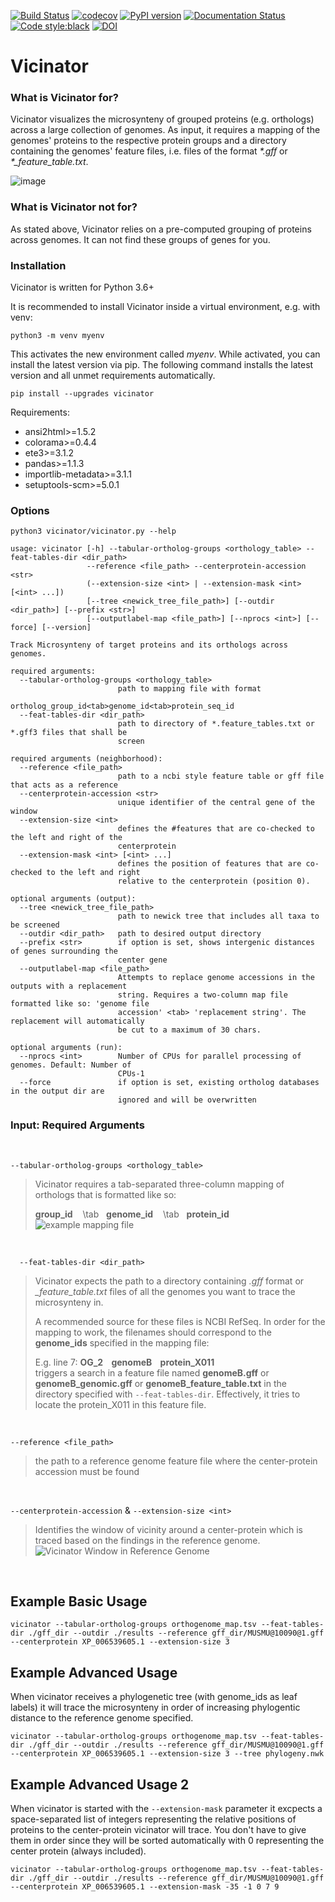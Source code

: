 [![Build Status](https://www.travis-ci.org/ba1/Vicinator.svg?branch=master)](https://www.travis-ci.org/ba1/Vicinator) 
[![codecov](https://codecov.io/gh/ba1/Vicinator/branch/master/graph/badge.svg)](https://codecov.io/gh/ba1/Vicinator) 
[![PyPI version](https://badge.fury.io/py/Vicinator.svg)](https://badge.fury.io/py/Vicinator) 
[![Documentation Status](https://readthedocs.org/projects/vicinator/badge/?version=latest)](https://vicinator.readthedocs.io/en/latest/?badge=latest) 
[![Code style:black](https://img.shields.io/badge/code%20style-black-000000.svg)](https://github.com/psf/black)
[![DOI](https://zenodo.org/badge/309506674.svg)](https://zenodo.org/badge/latestdoi/309506674)

# Vicinator

### What is Vicinator for?

Vicinator visualizes the microsynteny of grouped proteins (e.g. orthologs) across a large collection of genomes. 
As input, it requires a mapping of the genomes' proteins to the respective protein groups and a directory containing 
the genomes' feature files, i.e. files of the format *\*.gff* or *\*_feature_table.txt*.

![image](https://user-images.githubusercontent.com/8181764/104918766-86b5e980-5995-11eb-8a6b-9f2505c74973.png)


### What is Vicinator not for?

As stated above, Vicinator relies on a pre-computed grouping of proteins across genomes. It can not find these 
groups of genes for you.

### Installation

Vicinator is written for Python 3.6+

It is recommended to install Vicinator inside a virtual environment, e.g. with venv:

`python3 -m venv myenv`

This activates the new environment called *myenv*. While activated, you can install the latest version via pip. 
The following command installs the latest version and all unmet requirements automatically.

`pip install --upgrades vicinator`

Requirements:
  -    ansi2html>=1.5.2
  -    colorama>=0.4.4
  -    ete3>=3.1.2
  -    pandas>=1.1.3
  -    importlib-metadata>=3.1.1
  -    setuptools-scm>=5.0.1

### Options

```
python3 vicinator/vicinator.py --help
                                                                                                                                                                                                  
usage: vicinator [-h] --tabular-ortholog-groups <orthology_table> --feat-tables-dir <dir_path>
                 --reference <file_path> --centerprotein-accession <str>
                 (--extension-size <int> | --extension-mask <int> [<int> ...])
                 [--tree <newick_tree_file_path>] [--outdir <dir_path>] [--prefix <str>]
                 [--outputlabel-map <file_path>] [--nprocs <int>] [--force] [--version]

Track Microsynteny of target proteins and its orthologs across genomes.

required arguments:
  --tabular-ortholog-groups <orthology_table>
                        path to mapping file with format
                        ortholog_group_id<tab>genome_id<tab>protein_seq_id
  --feat-tables-dir <dir_path>
                        path to directory of *.feature_tables.txt or *.gff3 files that shall be
                        screen

required arguments (neighborhood):
  --reference <file_path>
                        path to a ncbi style feature table or gff file that acts as a reference
  --centerprotein-accession <str>
                        unique identifier of the central gene of the window
  --extension-size <int>
                        defines the #features that are co-checked to the left and right of the
                        centerprotein
  --extension-mask <int> [<int> ...]
                        defines the position of features that are co-checked to the left and right
                        relative to the centerprotein (position 0).

optional arguments (output):
  --tree <newick_tree_file_path>
                        path to newick tree that includes all taxa to be screened
  --outdir <dir_path>   path to desired output directory
  --prefix <str>        if option is set, shows intergenic distances of genes surrounding the
                        center gene
  --outputlabel-map <file_path>
                        Attempts to replace genome accessions in the outputs with a replacement
                        string. Requires a two-column map file formatted like so: 'genome file
                        accession' <tab> 'replacement string'. The replacement will automatically
                        be cut to a maximum of 30 chars.

optional arguments (run):
  --nprocs <int>        Number of CPUs for parallel processing of genomes. Default: Number of
                        CPUs-1
  --force               if option is set, existing ortholog databases in the output dir are
                        ignored and will be overwritten
```

### Input: Required Arguments

<br/>

`--tabular-ortholog-groups <orthology_table>`

>Vicinator requires a tab-separated three-column mapping of orthologs that is formatted like so:
>
> **group_id** &nbsp;&nbsp; \tab &nbsp;&nbsp;**genome_id** &nbsp;&nbsp; \tab &nbsp;&nbsp;**protein_id**
> ![example mapping file](https://user-images.githubusercontent.com/8181764/104924281-815c9d00-599d-11eb-9cb5-3e309f188bcd.png)

<br/>

`  --feat-tables-dir <dir_path>`

>Vicinator expects the path to a directory containing *.gff* format or *_feature_table.txt* 
> files of all the genomes you want to trace the microsynteny in.
>
> A recommended source for these files is NCBI RefSeq. In order for the mapping to work, the filenames 
> should correspond to the **genome_ids** specified in the mapping file:
> 
> E.g. line 7: **OG_2 &nbsp;&nbsp;  genomeB  &nbsp;&nbsp; protein_X011**
> <br/>
> triggers a search in a feature file named **genomeB.gff** or **genomeB_genomic.gff** or **genomeB_feature_table.txt** 
> in the directory specified with `--feat-tables-dir`. Effectively, it tries to locate the protein_X011 in this feature file. 

<br/>

`--reference <file_path>`
> the path to a reference genome feature file where the center-protein accession must be found

<br/>

`--centerprotein-accession` & `--extension-size <int>`

>Identifies the window of vicinity around a center-protein which is traced based on the findings in the reference 
> genome.  
> ![Vicinator Window in Reference Genome](https://user-images.githubusercontent.com/8181764/104915463-f83f6900-5990-11eb-9930-552b95109d16.png)

<br/>

## Example Basic Usage

`vicinator --tabular-ortholog-groups orthogenome_map.tsv --feat-tables-dir ./gff_dir --outdir ./results --reference gff_dir/MUSMU@10090@1.gff --centerprotein XP_006539605.1 --extension-size 3`

## Example Advanced Usage

When vicinator receives a phylogenetic tree (with genome_ids as leaf labels) it will trace the microsynteny in order of 
increasing phylogentic distance to the reference genome specified. 

`vicinator --tabular-ortholog-groups orthogenome_map.tsv --feat-tables-dir ./gff_dir --outdir ./results --reference gff_dir/MUSMU@10090@1.gff --centerprotein XP_006539605.1 --extension-size 3 --tree phylogeny.nwk`


## Example Advanced Usage 2

When vicinator is started with the `--extension-mask` parameter it excpects a space-separated list of integers representing
the relative positions of proteins to the center-protein vicinator will trace. You don't have to give
them in order since they will be sorted automatically with 0 representing the center protein (always included).

`vicinator --tabular-ortholog-groups orthogenome_map.tsv --feat-tables-dir ./gff_dir --outdir ./results --reference gff_dir/MUSMU@10090@1.gff --centerprotein XP_006539605.1 --extension-mask -35 -1 0 7 9`
